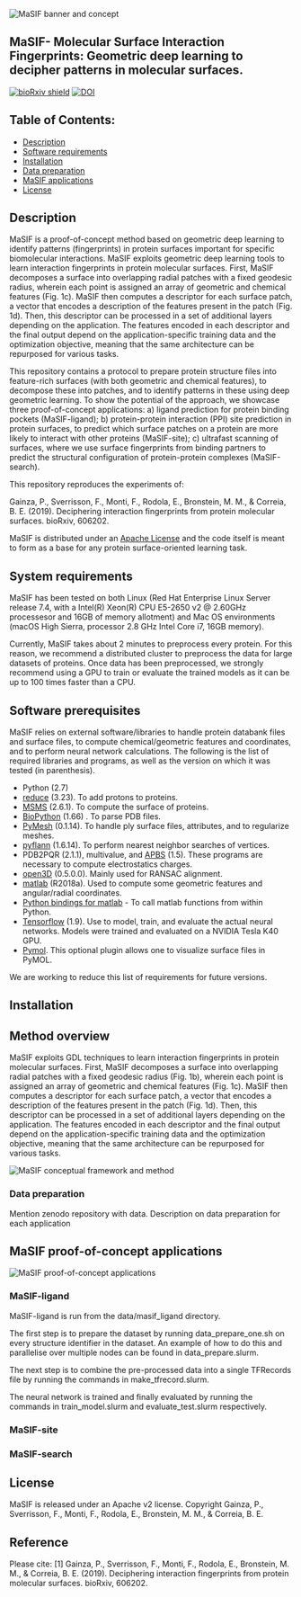 
![MaSIF banner and concept](https://raw.githubusercontent.com/LPDI-EPFL/masif/master/Concept-01.png)

## MaSIF- Molecular Surface Interaction Fingerprints: Geometric deep learning to decipher patterns in molecular surfaces.

[![bioRxiv shield](https://img.shields.io/badge/bioRxiv-1709.01233-green.svg?style=flat)](https://www.biorxiv.org/content/10.1101/606202v1)
[![DOI](https://zenodo.org/badge/DOI/10.5281/zenodo.2625420.svg)](https://doi.org/10.5281/zenodo.2625420)


## Table of Contents: 

- [Description](#description)
- [Software requirements](#software-requirements)
- [Installation](#Installation)
- [Data preparation](#Data-preparation)
- [MaSIF applications](#MaSIF-applications)
- [License](#License)
## Description

MaSIF is a proof-of-concept method based on geometric deep learning to identify patterns (fingerprints)
in protein surfaces important for specific biomolecular interactions. MaSIF exploits geometric deep learning tools to learn interaction fingerprints in protein molecular surfaces. 
First, MaSIF decomposes a surface into overlapping radial patches with a fixed geodesic radius, wherein each 
point is assigned an array of geometric and chemical features (Fig. 1c). MaSIF then computes a descriptor 
for each surface patch, a vector that encodes a description of the features present in the patch (Fig. 1d). 
Then, this descriptor can be processed in a set of additional layers depending on the application. The features 
encoded in each descriptor and the final output depend on the application-specific training data and the 
optimization objective, meaning that the same architecture can be repurposed for various tasks.

This repository contains a protocol to prepare protein structure files into feature-rich surfaces (with both geometric and chemical features),
to decompose these into patches, and to identify patterns in these using deep geometric learning.
To show the potential of the approach, we showcase three proof-of-concept applications: 
a) ligand prediction for protein binding pockets (MaSIF-ligand); b) protein-protein interaction 
(PPI) site prediction in protein surfaces, to predict which surface patches on a protein are more 
likely to interact with other proteins (MaSIF-site); c) ultrafast scanning of surfaces, where we use 
surface fingerprints from binding partners to predict the structural configuration of protein-protein complexes (MaSIF-search). 

This repository reproduces the experiments of: 

Gainza, P., Sverrisson, F., Monti, F., Rodola, E., Bronstein, M. M., & Correia, B. E. (2019). Deciphering interaction fingerprints from protein molecular surfaces. bioRxiv, 606202.

MaSIF is distributed under an [Apache License](https://raw.githubusercontent.com/LPDI-EPFL/masif/master/LICENSE) and 
the code itself is meant to form as a base for any protein surface-oriented learning task. 

## System requirements

MaSIF has been tested on both Linux (Red Hat Enterprise Linux Server release 7.4, with a Intel(R) Xeon(R) CPU E5-2650 v2 @ 2.60GHz processesor and 16GB of memory allotment) 
and Mac OS environments (macOS High Sierra, processor 2.8 GHz Intel Core i7, 16GB memory).

Currently, MaSIF takes about 2 minutes to preprocess every protein. For this reason, we recommend a distributed cluster to 
preprocess the data for large datasets of proteins. Once data has been preprocessed, we strongly recommend using a GPU to 
train or evaluate the trained models as it can be up to 100 times faster than a CPU. 

## Software prerequisites 
MaSIF relies on external software/libraries to handle protein databank files and surface files, 
to compute chemical/geometric features and coordinates, and to perform neural network calculations. 
The following is the list of required libraries and programs, as well as the version on which it was tested (in parenthesis).
* Python (2.7)
* [reduce](http://kinemage.biochem.duke.edu/software/reduce.php) (3.23). To add protons to proteins. 
* [MSMS](http://mgltools.scripps.edu/packages/MSMS/) (2.6.1). To compute the surface of proteins. 
* [BioPython](https://github.com/biopython/biopython) (1.66) . To parse PDB files. 
* [PyMesh](https://github.com/PyMesh/PyMesh) (0.1.14). To handle ply surface files, attributes, and to regularize meshes.
* [pyflann](https://github.com/primetang/pyflann) (1.6.14). To perform nearest neighbor searches of vertices.
* PDB2PQR (2.1.1), multivalue, and [APBS](http://www.poissonboltzmann.org/) (1.5). These programs are necessary to compute electrostatics charges.
* [open3D](https://github.com/IntelVCL/Open3D) (0.5.0.0). Mainly used for RANSAC alignment.
* [matlab](https://ch.mathworks.com/products/matlab.html) (R2018a). Used to compute some geometric features and angular/radial coordinates.
* [Python bindings for matlab](https://www.mathworks.com/help/matlab/matlab_external/get-started-with-matlab-engine-for-python.html) - To call matlab functions from within Python.
* [Tensorflow](https://www.tensorflow.org/) (1.9). Use to model, train, and evaluate the actual neural networks. Models were trained and evaluated on a NVIDIA Tesla K40 GPU.
* [Pymol](https://pymol.org/2/). This optional plugin allows one to visualize surface files in PyMOL.
 
We are working to reduce this list of requirements for future versions.

## Installation 

## Method overview 

MaSIF exploits GDL techniques to learn interaction fingerprints in protein molecular surfaces. First, MaSIF decomposes a surface into overlapping radial patches with a fixed geodesic radius (Fig. 1b), wherein each point is assigned an array of geometric and chemical features (Fig. 1c). MaSIF then computes a descriptor for each surface patch, a vector that encodes a description of the features present in the patch (Fig. 1d). Then, this descriptor can be processed in a set of additional layers depending on the application. The features encoded in each descriptor and the final output depend on the application-specific training data and the optimization objective, meaning that the same architecture can be repurposed for various tasks.

![MaSIF conceptual framework and method](https://raw.githubusercontent.com/LPDI-EPFL/masif/master/Method-01.png)



### Data preparation

Mention zenodo repository with data. 
Description on data preparation for each application

## MaSIF proof-of-concept applications

![MaSIF proof-of-concept applications](https://raw.githubusercontent.com/LPDI-EPFL/masif/master/Applications-01.png)

### MaSIF-ligand

MaSIF-ligand is run from the data/masif_ligand directory. 

The first step is to prepare the dataset by running data_prepare_one.sh on every structure identifier in the dataset. An example of how to do this and parallelise over multiple nodes can be found in data_prepare.slurm.

The next step is to combine the pre-processed data into a single TFRecords file by running the commands in make_tfrecord.slurm. 

The neural network is trained and finally evaluated by running the commands in train_model.slurm and evaluate_test.slurm respectively.

### MaSIF-site
### MaSIF-search

## License

MaSIF is released under an Apache v2 license. Copyright Gainza, P., Sverrisson, F., Monti, F., Rodola, E., Bronstein, M. M., & Correia, B. E.

## Reference

Please cite: 
[1] Gainza, P., Sverrisson, F., Monti, F., Rodola, E., Bronstein, M. M., & Correia, B. E. (2019). Deciphering interaction fingerprints from protein molecular surfaces. bioRxiv, 606202.
